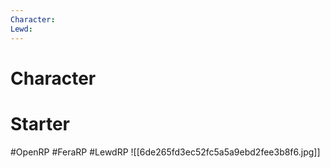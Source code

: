 ```yaml
---
Character: 
Lewd: 
---
```

# Character


# Starter


#OpenRP #FeraRP #LewdRP
![[6de265fd3ec52fc5a5a9ebd2fee3b8f6.jpg]]